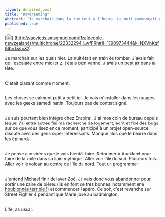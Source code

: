 ```yaml
---
layout: detailed_post
title: "Daydreaming"
abstract: "Je marchais dans la rue tout à l'heure. La nuit commençait à tomber. J'avais fait de l'escalade entre midi et 2, j'étais crevé."
published: true
---
```


[<img src="http://vaevictis.smugmug.com/Realpeople-newzealands/multichrome/i-NXVhKqf/0/S/DSC9891-S.jpg">] (http://vaevictis.smugmug.com/Realpeople-newzealands/multichrome/22332294_LwfFRh#!i=1790973444&k=NXVhKqf&lb=1&s=X2)

Je marchais sur les quais hier. La nuit était en train de tomber. J'avais fait de l'escalade entre midi et 2, j'étais bien vanné. J'avais un [petit air](http://www.youtube.com/embed/6hak-pw9cR0?rel=0) dans la tête.
<br />
<br />

C'était planant comme moment.
<br />
<br />

Les choses se calment petit à petit ici. Je vais m'installer dans les nuages avec les geeks samedi matin. Toujours pas de contrat signé.
<br />
<br />

Je suis pourtant bien intégré chez Enspiral. J'ai mon coin de bureau depuis lequel j'ai entre autres fini ma recherche de logement, écrit et fixé des bugs sur ce que vous lisez en ce moment, participé à un projet open-source, discuté avec des gens super intéressants. Manque plus que le beurre dans les épinards.
<br />
<br />

Je pense aux virées que je vais bientôt faire. Retourner à Auckland pour faire de la voile dans sa baie mythique. Aller voir l'île du sud. Plusieurs fois. Aller voir le volcan au centre de l'île du nord. Tout un programme !
<br />
<br />

J'entend Michael finir de laver Zoé. Je vais donc vous abandonner pour sortir une paire de bières (ils en font de très bonnes, notamment [une houblonnée terrible !](http://epicbeer.com/)) et commencer l'apéro. Ce soir, c'est revanche sur Street Fighter 4 pendant que Marie joue au badmington.
<br />
<br />

Life, as usual.